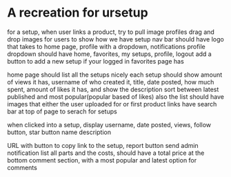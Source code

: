 # A recreation for ursetup

for a setup, when user links a product, try to pull image
profiles
drag and drop images for users to show how we have setup
nav bar should have logo that takes to home page, profile with a dropdown, notifications
profile dropdown should have home, favorites, my setups, profile, logout
add a button to add a new setup if your logged in
favorites page has 

home page should list all the setups nicely
each setup should show amount of views it has, username of who created it, title, date posted, how much spent, amount of likes it has, and show the description
sort between latest published and most popular(popular based of likes)
also the list should have images that either the user uploaded for or first product links
have search bar at top of page to serach for setups

when clicked into a setup, display username, date posted, views, follow button, star button
name
description

URL with button to copy link to the setup, report button send admin notification
list all parts and the costs, should have a total price at the bottom
comment section, with a most popular and latest option for comments
